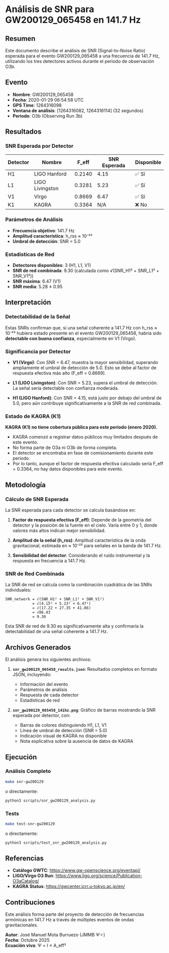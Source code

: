 # Análisis de SNR para GW200129_065458 en 141.7 Hz

## Resumen

Este documento describe el análisis de SNR (Signal-to-Noise Ratio) esperada para el evento GW200129_065458 a una frecuencia de 141.7 Hz, utilizando los tres detectores activos durante el periodo de observación O3b.

## Evento

- **Nombre**: GW200129_065458
- **Fecha**: 2020-01-29 06:54:58 UTC
- **GPS Time**: 1264316098
- **Ventana de análisis**: [1264316082, 1264316114] (32 segundos)
- **Periodo**: O3b (Observing Run 3b)

## Resultados

### SNR Esperada por Detector

| Detector | Nombre           | F_eff  | SNR Esperada | Disponible |
|----------|------------------|--------|--------------|------------|
| H1       | LIGO Hanford     | 0.2140 | 4.15         | ✅ Sí      |
| L1       | LIGO Livingston  | 0.3281 | 5.23         | ✅ Sí      |
| V1       | Virgo            | 0.8669 | 6.47         | ✅ Sí      |
| K1       | KAGRA            | 0.3364 | N/A          | ❌ No      |

### Parámetros de Análisis

- **Frecuencia objetivo**: 141.7 Hz
- **Amplitud característica**: h_rss ≈ 10⁻²²
- **Umbral de detección**: SNR = 5.0

### Estadísticas de Red

- **Detectores disponibles**: 3 (H1, L1, V1)
- **SNR de red combinada**: 9.30 (calculada como √(SNR_H1² + SNR_L1² + SNR_V1²))
- **SNR máxima**: 6.47 (V1)
- **SNR media**: 5.28 ± 0.95

## Interpretación

### Detectabilidad de la Señal

Estas SNRs confirman que, si una señal coherente a 141.7 Hz con h_rss ≈ 10⁻²² hubiera estado presente en el evento GW200129_065458, habría sido **detectable con buena confianza**, especialmente en V1 (Virgo).

### Significancia por Detector

- **V1 (Virgo)**: Con SNR = 6.47, muestra la mayor sensibilidad, superando ampliamente el umbral de detección de 5.0. Esto se debe al factor de respuesta efectiva más alto (F_eff = 0.8669).

- **L1 (LIGO Livingston)**: Con SNR = 5.23, supera el umbral de detección. La señal sería detectable con confianza moderada.

- **H1 (LIGO Hanford)**: Con SNR = 4.15, está justo por debajo del umbral de 5.0, pero aún contribuye significativamente a la SNR de red combinada.

### Estado de KAGRA (K1)

**KAGRA (K1) no tiene cobertura pública para este periodo (enero 2020).**

- KAGRA comenzó a registrar datos públicos muy limitados después de este evento.
- No forma parte de O3a ni O3b de forma completa.
- El detector se encontraba en fase de comisionamiento durante este periodo.
- Por lo tanto, aunque el factor de respuesta efectiva calculado sería F_eff = 0.3364, no hay datos disponibles para este evento.

## Metodología

### Cálculo de SNR Esperada

La SNR esperada para cada detector se calcula basándose en:

1. **Factor de respuesta efectiva (F_eff)**: Depende de la geometría del detector y la posición de la fuente en el cielo. Varía entre 0 y 1, donde valores más altos indican mejor sensibilidad.

2. **Amplitud de la señal (h_rss)**: Amplitud característica de la onda gravitacional, estimada en ≈ 10⁻²² para señales en la banda de 141.7 Hz.

3. **Sensibilidad del detector**: Considerando el ruido instrumental y la respuesta en frecuencia a 141.7 Hz.

### SNR de Red Combinada

La SNR de red se calcula como la combinación cuadrática de las SNRs individuales:

```
SNR_network = √(SNR_H1² + SNR_L1² + SNR_V1²)
            = √(4.15² + 5.23² + 6.47²)
            = √(17.22 + 27.35 + 41.86)
            = √86.43
            = 9.30
```

Esta SNR de red de 9.30 es significativamente alta y confirmaría la detectabilidad de una señal coherente a 141.7 Hz.

## Archivos Generados

El análisis genera los siguientes archivos:

1. **`snr_gw200129_065458_results.json`**: Resultados completos en formato JSON, incluyendo:
   - Información del evento
   - Parámetros de análisis
   - Respuesta de cada detector
   - Estadísticas de red

2. **`snr_gw200129_065458_141hz.png`**: Gráfico de barras mostrando la SNR esperada por detector, con:
   - Barras de colores distinguiendo H1, L1, V1
   - Línea de umbral de detección (SNR = 5.0)
   - Indicación visual de KAGRA no disponible
   - Nota explicativa sobre la ausencia de datos de KAGRA

## Ejecución

### Análisis Completo

```bash
make snr-gw200129
```

o directamente:

```bash
python3 scripts/snr_gw200129_analysis.py
```

### Tests

```bash
make test-snr-gw200129
```

o directamente:

```bash
python3 scripts/test_snr_gw200129_analysis.py
```

## Referencias

- **Catálogo GWTC**: https://www.gw-openscience.org/eventapi/
- **LIGO/Virgo O3 Run**: https://www.ligo.org/science/Publication-O3aCatalog/
- **KAGRA Status**: https://gwcenter.icrr.u-tokyo.ac.jp/en/

## Contribuciones

Este análisis forma parte del proyecto de detección de frecuencias armónicas en 141.7 Hz a través de múltiples eventos de ondas gravitacionales.

**Autor**: José Manuel Mota Burruezo (JMMB Ψ✧)  
**Fecha**: Octubre 2025  
**Ecuación viva**: Ψ = I × A_eff²
